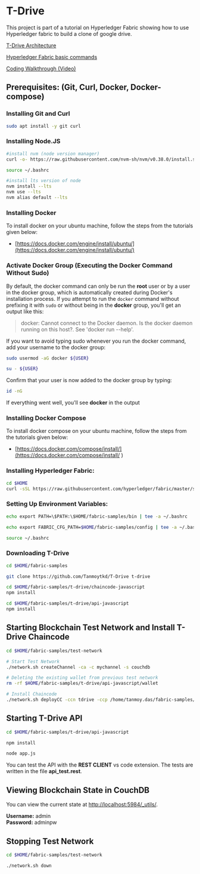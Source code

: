 # T-Drive

This project is part of a tutorial on Hyperledger Fabric showing how to use Hyperledger fabric to build a clone of google drive.

[T-Drive Architecture](https://docs.google.com/document/d/1iwQB-mA_mt-EBii82ag-JqQnZ1wzh4Gpo5NNakv_OeA/edit?usp=sharing)

[Hyperledger Fabric basic commands](https://docs.google.com/document/d/1rxkKLTBvLzJWgeDJLeHCdrxd0PaZmecAYGs__HLhVug/edit?usp=sharing)

[Coding Walkthrough (Video)](https://drive.google.com/file/d/1YTPpuau8ykhPuIpt4D0L9B42WzXBTaRj/view?usp=sharing)

## Prerequisites: (Git, Curl, Docker, Docker-compose)

### Installing Git and Curl

```bash
sudo apt install -y git curl
```

### Installing Node.JS

```bash
#install nvm (node version manager)
curl -o- https://raw.githubusercontent.com/nvm-sh/nvm/v0.38.0/install.sh | bash

source ~/.bashrc

#install lts version of node
nvm install --lts
nvm use --lts
nvm alias default --lts
```


### Installing Docker

To install docker on your ubuntu machine, follow the steps from the tutorials given below:
- [https://docs.docker.com/engine/install/ubuntu/](https://docs.docker.com/engine/install/ubuntu/)

### Activate Docker Group (Executing the Docker Command Without Sudo)

By default, the docker command can only be run the **root** user or by a user in the docker group, which is automatically created during Docker's installation process. If you attempt to run the `docker` command without prefixing it with `sudo` or without being in the **docker** group, you'll get an output like this:

> docker: Cannot connect to the Docker daemon. Is the docker daemon running on this host?.
See 'docker run --help'.

If you want to avoid typing sudo whenever you run the docker command, add your username to the docker group:

```bash
sudo usermod -aG docker ${USER}

su - ${USER}
```

Confirm that your user is now added to the docker group by typing:

```bash
id -nG
```
If everything went well, you'll see **docker** in the output

### Installing Docker Compose

To install docker compose on your ubuntu machine, follow the steps from the tutorials given below:
- [https://docs.docker.com/compose/install/](https://docs.docker.com/compose/install/
)

### Installing Hyperledger Fabric:

```bash
cd $HOME
curl -sSL https://raw.githubusercontent.com/hyperledger/fabric/master/scripts/bootstrap.sh | bash -s
```

### Setting Up Environment Variables:

```bash
echo export PATH=\$PATH:\$HOME/fabric-samples/bin | tee -a ~/.bashrc

echo export FABRIC_CFG_PATH=$HOME/fabric-samples/config | tee -a ~/.bashrc

source ~/.bashrc
```

### Downloading T-Drive

```bash
cd $HOME/fabric-samples

git clone https://github.com/Tanmoytkd/T-Drive t-drive

cd $HOME/fabric-samples/t-drive/chaincode-javascript
npm install

cd $HOME/fabric-samples/t-drive/api-javascript
npm install
```

## Starting Blockchain Test Network and Install T-Drive Chaincode

```bash
cd $HOME/fabric-samples/test-network

# Start Test Network
./network.sh createChannel -ca -c mychannel -s couchdb

# Deleting the existing wallet from previous test network
rm -rf $HOME/fabric-samples/t-drive/api-javascript/wallet

# Install Chaincode
./network.sh deployCC -ccn tdrive -ccp /home/tanmoy.das/fabric-samples/t-drive/chaincode-javascript/ -ccl javascript
```

## Starting T-Drive API

```bash
cd $HOME/fabric-samples/t-drive/api-javascript

npm install

node app.js
```

You can test the API with the **REST CLIENT** vs code extension. The tests are written in the file **api_test.rest**.

## Viewing Blockchain State in CouchDB

You can view the current state at [http://localhost:5984/_utils/](http://localhost:5984/_utils/).

**Username:** admin  
**Password:** adminpw

## Stopping Test Network

```bash
cd $HOME/fabric-samples/test-network

./network.sh down
```
